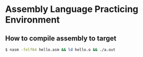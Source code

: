 # Assembly Language Practicing Environment
## How to compile assembly to target
```bash
$ nasm -felf64 hello.asm && ld hello.o && ./a.out
